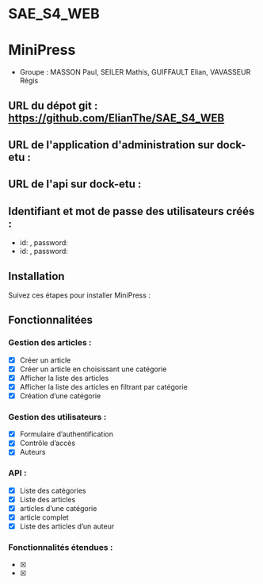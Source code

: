 # SAE_S4_WEB

# MiniPress

- Groupe : MASSON Paul, SEILER Mathis, GUIFFAULT Elian, VAVASSEUR Régis 

## URL du dépot git : https://github.com/ElianThe/SAE_S4_WEB

## URL de l'application d'administration sur dock-etu :

## URL de l'api sur dock-etu :

## Identifiant et mot de passe des utilisateurs créés :

- id: , password: 
- id: , password: 

## Installation

Suivez ces étapes pour installer MiniPress :

## Fonctionnalitées
### Gestion des articles :
- [x] Créer un article
- [x] Créer un article en choisissant une catégorie
- [x] Afficher la liste des articles
- [x] Afficher la liste des articles en filtrant par catégorie
- [x] Création d’une catégorie
### Gestion des utilisateurs :
- [x] Formulaire d’authentification
- [x] Contrôle d’accès
- [x] Auteurs
### API :
- [x] Liste des catégories
- [x] Liste des articles
- [x] articles d’une catégorie
- [x] article complet
- [x] Liste des articles d’un auteur
### Fonctionnalités étendues :
- [x] 
- [x] 

